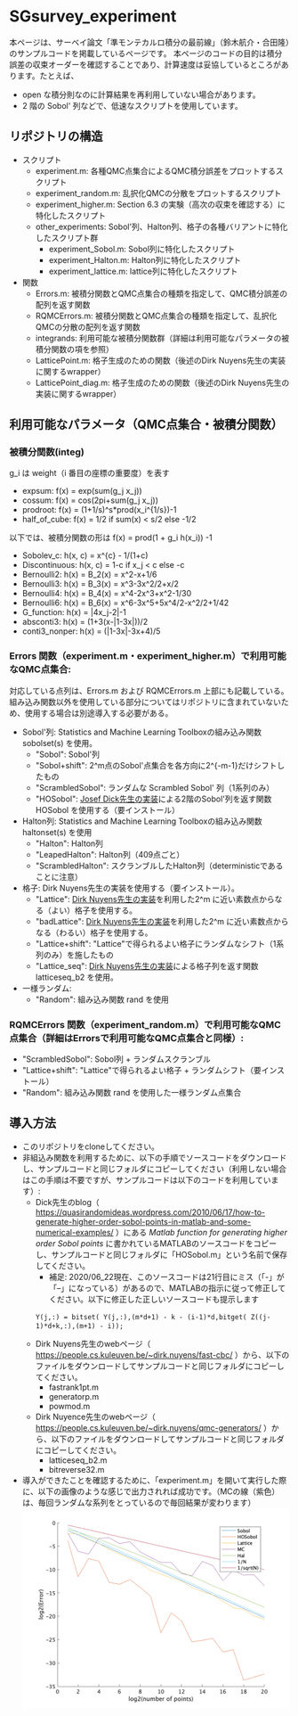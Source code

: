 # SGsurvey_experiment
本ページは、サーベイ論文「準モンテカルロ積分の最前線」（鈴木航介・合田隆）のサンプルコードを掲載しているページです。
本ページのコードの目的は積分誤差の収束オーダーを確認することであり、計算速度は妥協しているところがあります。たとえば、
- open な積分則なのに計算結果を再利用していない場合があります。
- 2 階の Sobol' 列などで、低速なスクリプトを使用しています。

## リポジトリの構造
- スクリプト
	- experiment.m: 各種QMC点集合によるQMC積分誤差をプロットするスクリプト
	- experiment_random.m: 乱択化QMCの分散をプロットするスクリプト
	- experiment_higher.m: Section 6.3 の実験（高次の収束を確認する）に特化したスクリプト
	- other_experiments: Sobol'列、Halton列、格子の各種バリアントに特化したスクリプト群
		- experiment_Sobol.m: Sobol列に特化したスクリプト
		- experiment_Halton.m: Halton列に特化したスクリプト
		- experiment_lattice.m: lattice列に特化したスクリプト
- 関数
	- Errors.m: 被積分関数とQMC点集合の種類を指定して、QMC積分誤差の配列を返す関数
	- RQMCErrors.m: 被積分関数とQMC点集合の種類を指定して、乱択化QMCの分散の配列を返す関数
	- integrands: 利用可能な被積分関数群（詳細は利用可能なパラメータの被積分関数の項を参照）
	- LatticePoint.m: 格子生成のための関数（後述のDirk Nuyens先生の実装に関するwrapper）
	- LatticePoint_diag.m: 格子生成のための関数（後述のDirk Nuyens先生の実装に関するwrapper）

## 利用可能なパラメータ（QMC点集合・被積分関数）
### 被積分関数(integ)
g_i は weight（i 番目の座標の重要度）を表す

- expsum: f(x) = exp(sum(g_j x_j))
- cossum: f(x) = cos(2pi+sum(g_j x_j))
- prodroot: f(x) = (1+1/s)^s*prod(x_i^{1/s})-1
- half_of_cube: f(x) =  1/2 if sum(x) < s/2 else -1/2

以下では、被積分関数の形は f(x) = prod(1 + g_i h(x_i)) -1 
- Sobolev_c: h(x, c) = x^{c} - 1/(1+c)
- Discontinuous: h(x, c) = 1-c if x_j < c else -c
- Bernoulli2: h(x) = B_2(x) = x^2-x+1/6
- Bernoulli3: h(x) = B_3(x) = x^3-3x^2/2+x/2
- Bernoulli4: h(x) = B_4(x) = x^4-2x^3+x^2-1/30 
- Bernoulli6: h(x) = B_6(x) = x^6-3x^5+5x^4/2-x^2/2+1/42
- G_function: h(x) = |4x_j-2|-1
- absconti3: h(x) = (1+3(x-|1-3x|))/2
- conti3_nonper: h(x) = (|1-3x|-3x+4)/5 


### Errors 関数（experiment.m・experiment_higher.m）で利用可能なQMC点集合:
対応している点列は、Errors.m および RQMCErrors.m 上部にも記載している。組み込み関数以外を使用している部分についてはリポジトリに含まれていないため、使用する場合は別途導入する必要がある。
- Sobol'列: Statistics and Machine Learning Toolboxの組み込み関数 sobolset(s) を使用。
	- "Sobol": Sobol'列
	- "Sobol+shift": 2^m点のSobol'点集合を各方向に2^{-m-1}だけシフトしたもの
	- "ScrambledSobol": ランダムな Scrambled Sobol' 列（1系列のみ）
	- "HOSobol": [Josef Dick先生の実装](https://quasirandomideas.wordpress.com/2010/06/17/how-to-generate-higher-order-sobol-points-in-matlab-and-some-numerical-examples/)による2階のSobol'列を返す関数 HOSobol を使用する（要インストール）
- Halton列: Statistics and Machine Learning Toolboxの組み込み関数 haltonset(s) を使用
	- "Halton": Halton列
	- "LeapedHalton": Halton列（409点ごと）
	- "ScrambledHalton": スクランブルしたHalton列（deterministicであることに注意）
- 格子: Dirk Nuyens先生の実装を使用する（要インストール）。
	- "Lattice": [Dirk Nuyens先生の実装](https://people.cs.kuleuven.be/~dirk.nuyens/fast-cbc/)を利用した2^m に近い素数点からなる（よい）格子を使用する。
	- "badLattice": [Dirk Nuyens先生の実装](https://people.cs.kuleuven.be/~dirk.nuyens/fast-cbc/)を利用した2^m に近い素数点からなる（わるい）格子を使用する。
	- "Lattice+shift": "Lattice"で得られるよい格子にランダムなシフト（1系列のみ）を施したもの
	- "Lattice_seq": [Dirk Nuyens先生の実装](https://people.cs.kuleuven.be/~dirk.nuyens/qmc-generators/)による格子列を返す関数 latticeseq_b2 を使用。
- 一様ランダム:
	- "Random": 組み込み関数 rand を使用

### RQMCErrors 関数（experiment_random.m）で利用可能なQMC点集合（詳細はErrorsで利用可能なQMC点集合と同様）:
- "ScrambledSobol": Sobol列 + ランダムスクランブル
- "Lattice+shift": "Lattice"で得られるよい格子 + ランダムシフト（要インストール）
- "Random": 組み込み関数 rand を使用した一様ランダム点集合

## 導入方法
- このリポジトリをcloneしてください。
- 非組込み関数を利用するために、以下の手順でソースコードをダウンロードし、サンプルコードと同じフォルダにコピーしてください（利用しない場合はこの手順は不要ですが、サンプルコードは以下のコードを利用しています）:
	- Dick先生のblog（ https://quasirandomideas.wordpress.com/2010/06/17/how-to-generate-higher-order-sobol-points-in-matlab-and-some-numerical-examples/ ）にある *Matlab function for generating higher order Sobol points* に書かれているMATLABのソースコードをコピーし、サンプルコードと同じフォルダに「HOSobol.m」という名前で保存してください。
		- 補足: 2020/06_22現在、このソースコードは21行目にミス（「-」が「–」になっている）があるので、MATLABの指示に従って修正してください。以下に修正した正しいソースコードも提示します
		```
		Y(j,:) = bitset( Y(j,:),(m*d+1) - k - (i-1)*d,bitget( Z((j-1)*d+k,:),(m+1) - i));
		```
	- Dirk Nuyens先生のwebページ（ https://people.cs.kuleuven.be/~dirk.nuyens/fast-cbc/ ）から、以下のファイルをダウンロードしてサンプルコードと同じフォルダにコピーしてください。
		- fastrank1pt.m
		- generatorp.m
		- powmod.m
	- Dirk Nuyence先生のwebページ（ https://people.cs.kuleuven.be/~dirk.nuyens/qmc-generators/ ）から、以下のファイルをダウンロードしてサンプルコードと同じフォルダにコピーしてください。
		- latticeseq_b2.m
		- bitreverse32.m
- 導入ができたことを確認するために、「experiment.m」を開いて実行した際に、以下の画像のような感じで出力されれば成功です。（MCの線（紫色）は、毎回ランダムな系列をとっているので毎回結果が変わります）
![experimt.mの実行例](./experiment_sample.png)

